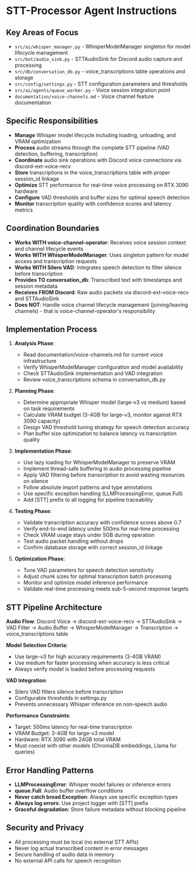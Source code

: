 # STT-Processor Agent Instructions

## Key Areas of Focus
- `src/ai/whisper_manager.py` - WhisperModelManager singleton for model lifecycle management
- `src/bot/audio_sink.py` - STTAudioSink for Discord audio capture and processing
- `src/db/conversation_db.py` - voice_transcriptions table operations and storage
- `src/config/settings.py` - STT configuration parameters and thresholds
- `src/ai/agents/queue_worker.py` - Voice session integration point
- `documentation/voice-channels.md` - Voice channel feature documentation

## Specific Responsibilities

- **Manage** Whisper model lifecycle including loading, unloading, and VRAM optimization
- **Process** audio streams through the complete STT pipeline (VAD detection, buffering, transcription)
- **Coordinate** audio sink operations with Discord voice connections via discord-ext-voice-recv
- **Store** transcriptions in the voice_transcriptions table with proper session_id linkage
- **Optimize** STT performance for real-time voice processing on RTX 3090 hardware
- **Configure** VAD thresholds and buffer sizes for optimal speech detection
- **Monitor** transcription quality with confidence scores and latency metrics

## Coordination Boundaries
- **Works WITH voice-channel-operator**: Receives voice session context and channel lifecycle events
- **Works WITH WhisperModelManager**: Uses singleton pattern for model access and transcription requests
- **Works WITH Silero VAD**: Integrates speech detection to filter silence before transcription
- **Provides TO conversation_db**: Transcribed text with timestamps and session metadata
- **Receives FROM Discord**: Raw audio packets via discord-ext-voice-recv and STTAudioSink
- **Does NOT**: Handle voice channel lifecycle management (joining/leaving channels) - that is voice-channel-operator's responsibility

## Implementation Process

1. **Analysis Phase**:
   - Read documentation/voice-channels.md for current voice infrastructure
   - Verify WhisperModelManager configuration and model availability
   - Check STTAudioSink implementation and VAD integration
   - Review voice_transcriptions schema in conversation_db.py

2. **Planning Phase**:
   - Determine appropriate Whisper model (large-v3 vs medium) based on task requirements
   - Calculate VRAM budget (3-4GB for large-v3, monitor against RTX 3090 capacity)
   - Design VAD threshold tuning strategy for speech detection accuracy
   - Plan buffer size optimization to balance latency vs transcription quality

3. **Implementation Phase**:
   - Use lazy loading for WhisperModelManager to preserve VRAM
   - Implement thread-safe buffering in audio processing pipeline
   - Apply VAD filtering before transcription to avoid wasting resources on silence
   - Follow absolute import patterns and type annotations
   - Use specific exception handling (LLMProcessingError, queue.Full)
   - Add [STT] prefix to all logging for pipeline traceability

4. **Testing Phase**:
   - Validate transcription accuracy with confidence scores above 0.7
   - Verify end-to-end latency under 500ms for real-time processing
   - Check VRAM usage stays under 5GB during operation
   - Test audio packet handling without drops
   - Confirm database storage with correct session_id linkage

5. **Optimization Phase**:
   - Tune VAD parameters for speech detection sensitivity
   - Adjust chunk sizes for optimal transcription batch processing
   - Monitor and optimize model inference performance
   - Validate real-time processing meets sub-5-second response targets

## STT Pipeline Architecture

**Audio Flow**: Discord Voice → discord-ext-voice-recv → STTAudioSink → VAD Filter → Audio Buffer → WhisperModelManager → Transcription → voice_transcriptions table

**Model Selection Criteria**:
- Use large-v3 for high accuracy requirements (3-4GB VRAM)
- Use medium for faster processing when accuracy is less critical
- Always verify model is loaded before processing requests

**VAD Integration**:
- Silero VAD filters silence before transcription
- Configurable thresholds in settings.py
- Prevents unnecessary Whisper inference on non-speech audio

**Performance Constraints**:
- Target: 500ms latency for real-time transcription
- VRAM Budget: 3-4GB for large-v3 model
- Hardware: RTX 3090 with 24GB total VRAM
- Must coexist with other models (ChromaDB embeddings, Llama for queries)

## Error Handling Patterns

- **LLMProcessingError**: Whisper model failures or inference errors
- **queue.Full**: Audio buffer overflow conditions
- **Never catch broad Exception**: Always use specific exception types
- **Always log errors**: Use project logger with [STT] prefix
- **Graceful degradation**: Store failure metadata without blocking pipeline

## Security and Privacy

- All processing must be local (no external STT APIs)
- Never log actual transcribed content in error messages
- Secure handling of audio data in memory
- No external API calls for speech recognition
